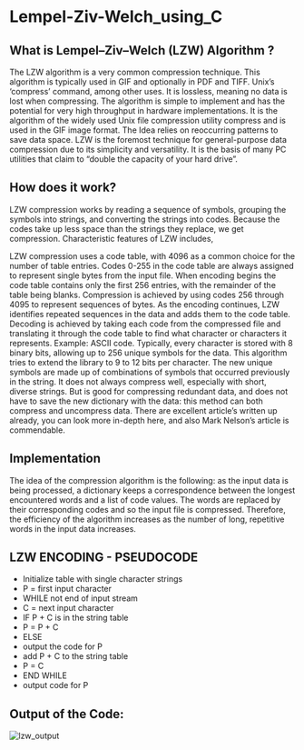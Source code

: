 # Lempel-Ziv-Welch_using_C

## What is Lempel–Ziv–Welch (LZW) Algorithm ?

The LZW algorithm is a very common compression technique. This algorithm is typically used in GIF and optionally in PDF and TIFF. Unix’s ‘compress’ command, among other uses. It is lossless, meaning no data is lost when compressing. The algorithm is simple to implement and has the potential for very high throughput in hardware implementations. It is the algorithm of the widely used Unix file compression utility compress and is used in the GIF image format.
The Idea relies on reoccurring patterns to save data space. LZW is the foremost technique for general-purpose data compression due to its simplicity and versatility. It is the basis of many PC utilities that claim to “double the capacity of your hard drive”. 

## How does it work?

LZW compression works by reading a sequence of symbols, grouping the symbols into strings, and converting the strings into codes. Because the codes take up less space than the strings they replace, we get compression. Characteristic features of LZW includes, 

LZW compression uses a code table, with 4096 as a common choice for the number of table entries. Codes 0-255 in the code table are always assigned to represent single bytes from the input file.
When encoding begins the code table contains only the first 256 entries, with the remainder of the table being blanks. Compression is achieved by using codes 256 through 4095 to represent sequences of bytes.
As the encoding continues, LZW identifies repeated sequences in the data and adds them to the code table.
Decoding is achieved by taking each code from the compressed file and translating it through the code table to find what character or characters it represents.
Example: ASCII code. Typically, every character is stored with 8 binary bits, allowing up to 256 unique symbols for the data. This algorithm tries to extend the library to 9 to 12 bits per character. The new unique symbols are made up of combinations of symbols that occurred previously in the string. It does not always compress well, especially with short, diverse strings. But is good for compressing redundant data, and does not have to save the new dictionary with the data: this method can both compress and uncompress data. 
There are excellent article’s written up already, you can look more in-depth here, and also Mark Nelson’s article is commendable. 

## Implementation

The idea of the compression algorithm is the following: as the input data is being processed, a dictionary keeps a correspondence between the longest encountered words and a list of code values. The words are replaced by their corresponding codes and so the input file is compressed. Therefore, the efficiency of the algorithm increases as the number of long, repetitive words in the input data increases.

## LZW ENCODING - PSEUDOCODE
  * Initialize table with single character strings
  * P = first input character
  * WHILE not end of input stream
  * C = next input character
  * IF P + C is in the string table
  * P = P + C
  * ELSE
  * output the code for P
  * add P + C to the string table
  * P = C
  * END WHILE
  * output code for P

## Output of the Code:
![lzw_output](https://user-images.githubusercontent.com/68462343/150671218-a2cb593b-55f3-4c89-93e6-bfed23dcf100.png)
